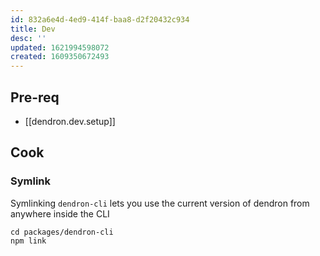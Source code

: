 ```yaml
---
id: 832a6e4d-4ed9-414f-baa8-d2f20432c934
title: Dev
desc: ''
updated: 1621994598072
created: 1609350672493
---
```



## Pre-req
- [[dendron.dev.setup]] 


## Cook
### Symlink
Symlinking `dendron-cli` lets you use the current version of dendron from anywhere inside the CLI

```
cd packages/dendron-cli
npm link
```